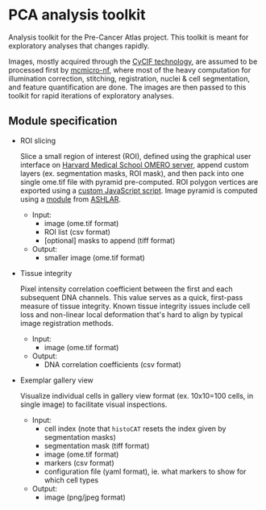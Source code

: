 # PCA analysis toolkit

Analysis toolkit for the Pre-Cancer Atlas project. This toolkit is meant for exploratory analyses that changes rapidly. 

Images, mostly acquired through the [CyCIF technology](https://www.cycif.org/), are assumed to be processed first by [mcmicro-nf](https://github.com/labsyspharm/mcmicro-nf), where most of the heavy computation for illumination correction, stitching, registration, nuclei & cell segmentation, and feature quantification are done. The images are then passed to this toolkit for rapid iterations of exploratory analyses.

## Module specification

* ROI slicing

  Slice a small region of interest (ROI), defined using the graphical user interface on [Harvard Medical School OMERO server](https://omero.hms.harvard.edu/), append custom layers (ex. segmentation masks, ROI mask), and then pack into one single ome.tif file with pyramid pre-computed. ROI polygon vertices are exported using a [custom JavaScript script](https://gist.github.com/Yu-AnChen/58754f960ccd540e307ed991bc6901b0). Image pyramid is computed using a [module](https://gist.github.com/jmuhlich/a926f55f7eb115af54c9d4754539bbc1) from [ASHLAR](https://github.com/labsyspharm/ashlar).
  
  * Input:
    * image (ome.tif format)
    * ROI list (csv format)
    * [optional] masks to append (tiff format)
  * Output:
    * smaller image (ome.tif format)

* Tissue integrity

  Pixel intensity correlation coefficient between the first and each subsequent DNA channels. This value serves as a quick, first-pass measure of tissue integrity. Known tissue integrity issues include cell loss and non-linear local deformation that's hard to align by typical image registration methods.
  
  * Input:
    * image (ome.tif format)
  * Output:
    * DNA correlation coefficients (csv format)
    
* Exemplar gallery view

  Visualize individual cells in gallery view format (ex. 10x10=100 cells, in single image) to facilitate visual inspections.
  
  * Input:
    * cell index (note that `histoCAT` resets the index given by segmentation masks)
    * segmentation mask (tiff format)
    * image (ome.tif format)
    * markers (csv format)
    * configuration file (yaml format), ie. what markers to show for which cell types
  * Output:
    * image (png/jpeg format)
